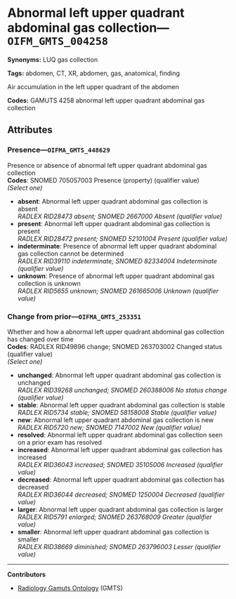 # Abnormal left upper quadrant abdominal gas collection—`OIFM_GMTS_004258`

**Synonyms:** LUQ gas collection

**Tags:** abdomen, CT, XR, abdomen, gas, anatomical, finding

Air accumulation in the left upper quadrant of the abdomen

**Codes:** GAMUTS 4258 abnormal left upper quadrant abdominal gas collection

## Attributes

### Presence—`OIFMA_GMTS_448629`

Presence or absence of abnormal left upper quadrant abdominal gas collection  
**Codes**: SNOMED 705057003 Presence (property) (qualifier value)  
*(Select one)*

- **absent**: Abnormal left upper quadrant abdominal gas collection is absent  
_RADLEX RID28473 absent; SNOMED 2667000 Absent (qualifier value)_
- **present**: Abnormal left upper quadrant abdominal gas collection is present  
_RADLEX RID28472 present; SNOMED 52101004 Present (qualifier value)_
- **indeterminate**: Presence of abnormal left upper quadrant abdominal gas collection cannot be determined  
_RADLEX RID39110 indeterminate; SNOMED 82334004 Indeterminate (qualifier value)_
- **unknown**: Presence of abnormal left upper quadrant abdominal gas collection is unknown  
_RADLEX RID5655 unknown; SNOMED 261665006 Unknown (qualifier value)_

### Change from prior—`OIFMA_GMTS_253351`

Whether and how a abnormal left upper quadrant abdominal gas collection has changed over time  
**Codes**: RADLEX RID49896 change; SNOMED 263703002 Changed status (qualifier value)  
*(Select one)*

- **unchanged**: Abnormal left upper quadrant abdominal gas collection is unchanged  
_RADLEX RID39268 unchanged; SNOMED 260388006 No status change (qualifier value)_
- **stable**: Abnormal left upper quadrant abdominal gas collection is stable  
_RADLEX RID5734 stable; SNOMED 58158008 Stable (qualifier value)_
- **new**: Abnormal left upper quadrant abdominal gas collection is new  
_RADLEX RID5720 new; SNOMED 7147002 New (qualifier value)_
- **resolved**: Abnormal left upper quadrant abdominal gas collection seen on a prior exam has resolved  
- **increased**: Abnormal left upper quadrant abdominal gas collection has increased  
_RADLEX RID36043 increased; SNOMED 35105006 Increased (qualifier value)_
- **decreased**: Abnormal left upper quadrant abdominal gas collection has decreased  
_RADLEX RID36044 decreased; SNOMED 1250004 Decreased (qualifier value)_
- **larger**: Abnormal left upper quadrant abdominal gas collection is larger  
_RADLEX RID5791 enlarged; SNOMED 263768009 Greater (qualifier value)_
- **smaller**: Abnormal left upper quadrant abdominal gas collection is smaller  
_RADLEX RID38669 diminished; SNOMED 263796003 Lesser (qualifier value)_

---

**Contributors**

- [Radiology Gamuts Ontology](https://gamuts.net/) (GMTS)